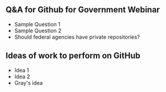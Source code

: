 ## Q&A for Github for Government Webinar

* Sample Question 1
* Sample Question 2
* Should federal agencies have private repositories?

## Ideas of work to perform on GitHub

* Idea 1
* Idea 2  
* Gray's idea
